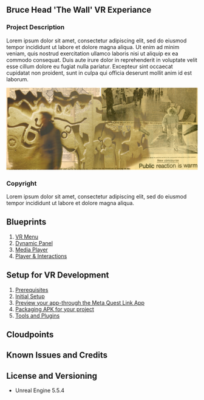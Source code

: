 ## Bruce Head 'The Wall' VR Experiance
### Project Description
Lorem ipsum dolor sit amet, consectetur adipiscing elit, sed do eiusmod tempor incididunt ut labore et dolore magna aliqua. Ut enim ad minim veniam, quis nostrud exercitation ullamco laboris nisi ut aliquip ex ea commodo consequat. Duis aute irure dolor in reprehenderit in voluptate velit esse cillum dolore eu fugiat nulla pariatur. Excepteur sint occaecat cupidatat non proident, sunt in culpa qui officia deserunt mollit anim id est laborum.

![](https://github.com/fish8148/VRexperiance/blob/main/wiki-files/IMG_1708.jpg)


### Copyright
Lorem ipsum dolor sit amet, consectetur adipiscing elit, sed do eiusmod tempor incididunt ut labore et dolore magna aliqua. 

## Blueprints
1. [VR Menu](https://github.com/fish8148/VRexperiance/wiki/Blueprints#vr-menu---in-game-menu-for-vr-game-modes)
2. [Dynamic Panel](https://github.com/fish8148/VRexperiance/wiki/Blueprints#dynamic-panel----panel-that-can-display-slides-of-content)
3. [Media Player](https://github.com/fish8148/VRexperiance/wiki/Blueprints#media-player---blueprints-that-enable-video--audio-playback)
4. [Player & Interactions](https://github.com/fish8148/VRexperiance/wiki/Blueprints#player--interactions---the-blueprints-that-enable-player-controls-and-interactions)

## Setup for VR Development
1. [Prerequisites](https://github.com/fish8148/VRexperiance/wiki/Setup-for-VR-Development-(Meta-Quest)#prerequisites)
2. [Initial Setup](https://github.com/fish8148/VRexperiance/wiki/Setup-for-VR-Development-(Meta-Quest)#initial-setup)
3. [Preview your app-through the Meta Quest Link App](https://github.com/fish8148/VRexperiance/wiki/Setup-for-VR-Development-(Meta-Quest)#preview-your-app-through-the-meta-quest-link-app)
4. [Packaging APK for your project](https://github.com/fish8148/VRexperiance/wiki/Setup-for-VR-Development-(Meta-Quest)#packaging-apk-for-your-project)
5. [Tools and Plugins](https://github.com/fish8148/VRexperiance/wiki/Tools-and-Plugins)


## Cloudpoints

## Known Issues and Credits

## License and Versioning
- Unreal Engine 5.5.4
